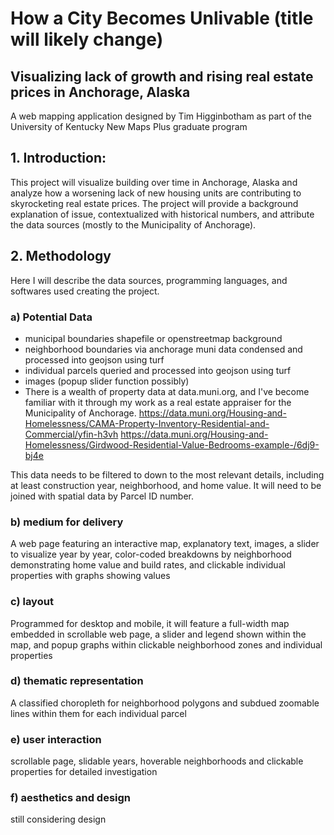 # How a City Becomes Unlivable (title will likely change)
## Visualizing lack of growth and rising real estate prices in Anchorage, Alaska
A web mapping application designed by Tim Higginbotham as part of the University of Kentucky New Maps Plus graduate program

## 1. Introduction:
This project will visualize building over time in Anchorage, Alaska and analyze how a worsening lack of new housing units are contributing to skyrocketing real estate prices. The project will provide a background explanation of issue, contextualized with historical numbers, and attribute the data sources (mostly to the Municipality of Anchorage).

## 2. Methodology
Here I will describe the data sources, programming languages, and softwares used creating the project.
### a) Potential Data
  - municipal boundaries shapefile or openstreetmap background
  - neighborhood boundaries via anchorage muni data condensed and processed into geojson using turf
  - individual parcels queried and processed into geojson using turf
  - images (popup slider function possibly)
  - There is a wealth of property data at data.muni.org, and I've become familiar with it through my work as a real estate appraiser for the Municipality of Anchorage.
https://data.muni.org/Housing-and-Homelessness/CAMA-Property-Inventory-Residential-and-Commercial/yfin-h3vh
https://data.muni.org/Housing-and-Homelessness/Girdwood-Residential-Value-Bedrooms-example-/6dj9-bj4e

This data needs to be filtered to down to the most relevant details, including at least construction year, neighborhood, and home value. It will need to be joined with spatial data by Parcel ID number.

### b) medium for delivery
A web page featuring an interactive map, explanatory text, images, a slider to visualize year by year, color-coded breakdowns by neighborhood demonstrating home value and build rates, and clickable individual properties with graphs showing values
### c) layout
Programmed for desktop and mobile, it will feature a full-width map embedded in scrollable web page, a slider and legend shown within the map, and popup graphs within clickable neighborhood zones and individual properties
### d) thematic representation
A classified choropleth for neighborhood polygons and subdued zoomable lines within them for each individual parcel
### e) user interaction
scrollable page, slidable years, hoverable neighborhoods and clickable properties for detailed investigation
### f) aesthetics and design
still considering design

 
